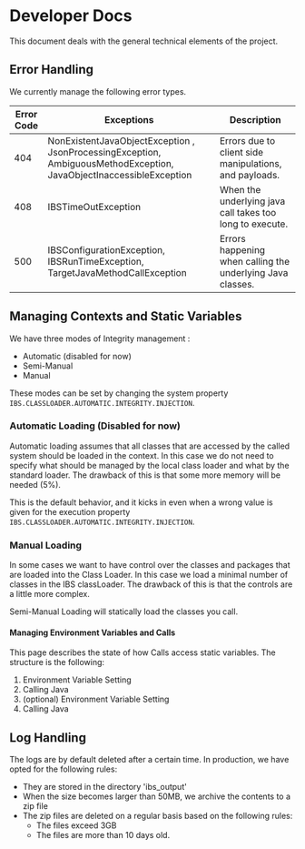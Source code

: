 # Developer Docs
This document deals with the general technical elements of the project.

## Error Handling
We currently manage the following error types.

| Error Code | Exceptions                                                                                                           | Description                                                |
|------------|----------------------------------------------------------------------------------------------------------------------|------------------------------------------------------------|
| 404        | NonExistentJavaObjectException , JsonProcessingException, AmbiguousMethodException, JavaObjectInaccessibleException  | Errors due to client side manipulations, and payloads.     |
| 408        | IBSTimeOutException                                                                                                  | When the underlying java call takes too long to execute.   |
| 500        | IBSConfigurationException, IBSRunTimeException, TargetJavaMethodCallException                                        | Errors happening when calling the underlying Java classes. |

## Managing Contexts and Static Variables
We have three modes of Integrity management :
* Automatic (disabled for now)
* Semi-Manual
* Manual

These modes can be set by changing the system property `IBS.CLASSLOADER.AUTOMATIC.INTEGRITY.INJECTION`.

### Automatic Loading (Disabled for now)
Automatic loading assumes that all classes that are accessed by the called system should be loaded in the context. In this case we do not need to specify what should be managed by the local class loader and what by the standard loader. The drawback of this is that some more memory will be needed (5%).

This is the default behavior, and it kicks in even when a wrong value is given for the execution property `IBS.CLASSLOADER.AUTOMATIC.INTEGRITY.INJECTION`.

### Manual Loading
In some cases we want to have control over the classes and packages that are loaded into the Class Loader. In this case we load a minimal number of classes in the IBS classLoader. The drawback of this is that the controls are a little more complex.

Semi-Manual Loading will statically load the classes you call.

#### Managing Environment Variables and Calls
This page describes the state of how Calls access static variables. The structure is the following:
1. Environment Variable Setting
2. Calling Java
3. (optional) Environment Variable Setting
4. Calling Java

## Log Handling
The logs are by default deleted after a certain time. In production, we have opted for the following rules:
* They are stored in the directory 'ibs_output'
* When the size becomes larger than 50MB, we archive the contents to a zip file
* The zip files are deleted on a regular basis based on the following rules:
  * The files exceed 3GB 
  * The files are more than 10 days old.
